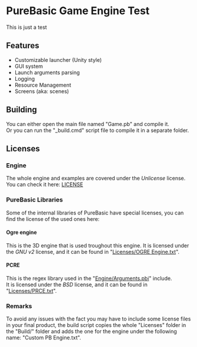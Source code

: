 # PureBasic Game Engine Test

This is just a test


## Features

* Customizable launcher (Unity style)
* GUI system
* Launch arguments parsing
* Logging
* Resource Management
* Screens (aka: scenes)


## Building
You can either open the main file named "Game.pb" and compile it.<br>
Or you can run the "_build.cmd" script file to compile it in a separate folder.


## Licenses

### Engine
The whole engine and examples are covered under the *Unlicense* license.<br>
You can check it here: [LICENSE](LICENSE)

### PureBasic Libraries
Some of the internal libraries of PureBasic have special licenses, you can find the license of the used ones here:

#### Ogre engine
This is the 3D engine that is used troughout this engine.
It is licensed under the *GNU v2* license, and it can be found in "[Licenses/OGRE Engine.txt](Licenses/OGRE%20Engine.txt)".

#### PCRE
This is the regex library used in the "[Engine/Arguments.pbi](Engine/Arguments.pbi)" include.<br>
It is licensed under the *BSD* license, and it can be found in "[Licenses/PRCE.txt](Licenses/PRCE.txt)".

### Remarks
To avoid any issues with the fact you may have to include some license files in your final product, the build script copies the whole "Licenses" folder in the "Build/" folder and adds the one for the engine under the following name: "Custom PB Engine.txt".
